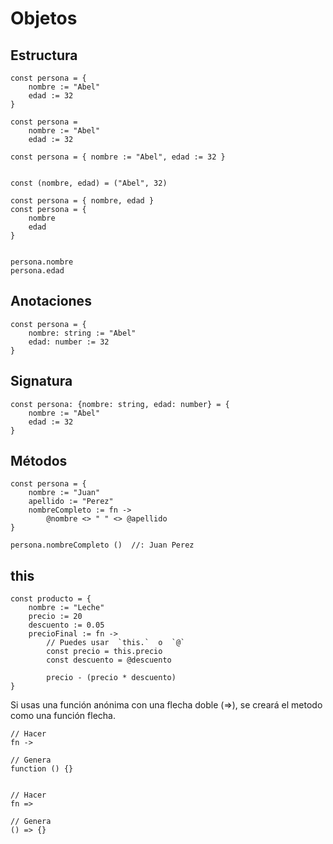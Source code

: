 # Objetos

## Estructura

```
const persona = {
    nombre := "Abel"
    edad := 32
}

const persona =
    nombre := "Abel"
    edad := 32

const persona = { nombre := "Abel", edad := 32 }


const (nombre, edad) = ("Abel", 32)

const persona = { nombre, edad }
const persona = {
    nombre
    edad
}


persona.nombre
persona.edad
```

## Anotaciones

```
const persona = {
    nombre: string := "Abel"
    edad: number := 32
}
```

## Signatura

```
const persona: {nombre: string, edad: number} = {
    nombre := "Abel"
    edad := 32
}
```

## Métodos

```
const persona = {
    nombre := "Juan"
    apellido := "Perez"
    nombreCompleto := fn ->
        @nombre <> " " <> @apellido
}

persona.nombreCompleto ()  //: Juan Perez
```

## this

```
const producto = {
    nombre := "Leche"
    precio := 20
    descuento := 0.05
    precioFinal := fn ->
        // Puedes usar  `this.`  o  `@`
        const precio = this.precio
        const descuento = @descuento

        precio - (precio * descuento)
}
```

Si usas una función anónima con una flecha doble (=>), se creará
el metodo como una función flecha.

```
// Hacer
fn ->

// Genera
function () {}


// Hacer
fn =>

// Genera
() => {}
```
